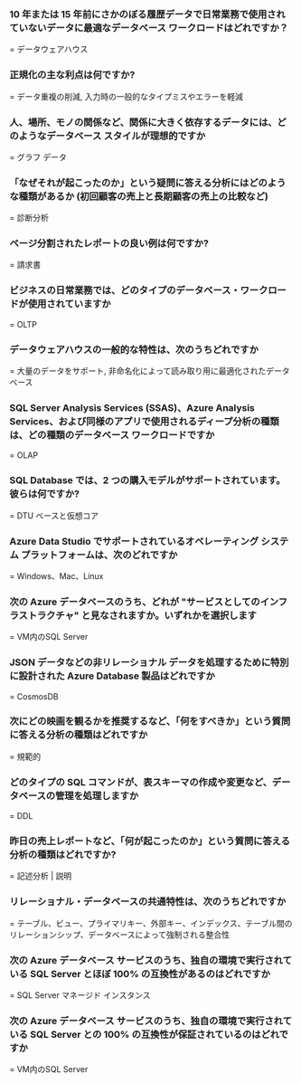 ### 10 年または 15 年前にさかのぼる履歴データで日常業務で使用されていないデータに最適なデータベース ワークロードはどれですか？

= データウェアハウス

### 正規化の主な利点は何ですか?

= データ重複の削減, 入力時の一般的なタイプミスやエラーを軽減

### 人、場所、モノの関係など、関係に大きく依存するデータには、どのようなデータベース スタイルが理想的ですか

= グラフ データ

### 「なぜそれが起こったのか」という疑問に答える分析にはどのような種類があるか (初回顧客の売上と長期顧客の売上の比較など)

= 診断分析

### ページ分割されたレポートの良い例は何ですか?

= 請求書

### ビジネスの日常業務では、どのタイプのデータベース・ワークロードが使用されていますか

= OLTP

### データウェアハウスの一般的な特性は、次のうちどれですか

= 大量のデータをサポート, 非命名化によって読み取り用に最適化されたデータベース

### SQL Server Analysis Services (SSAS)、Azure Analysis Services、および同様のアプリで使用されるディープ分析の種類は、どの種類のデータベース ワークロードですか

= OLAP

### SQL Database では、2 つの購入モデルがサポートされています。彼らは何ですか?

= DTU ベースと仮想コア

### Azure Data Studio でサポートされているオペレーティング システム プラットフォームは、次のどれですか

= Windows、Mac、Linux

### 次の Azure データベースのうち、どれが "サービスとしてのインフラストラクチャ" と見なされますか。いずれかを選択します

= VM内のSQL Server

### JSON データなどの非リレーショナル データを処理するために特別に設計された Azure Database 製品はどれですか

= CosmosDB

### 次にどの映画を観るかを推奨するなど、「何をすべきか」という質問に答える分析の種類はどれですか

= 規範的

### どのタイプの SQL コマンドが、表スキーマの作成や変更など、データベースの管理を処理しますか

= DDL

### 昨日の売上レポートなど、「何が起こったのか」という質問に答える分析の種類はどれですか?

= 記述分析 | 説明

### リレーショナル・データベースの共通特性は、次のうちどれですか

= テーブル、ビュー、プライマリキー、外部キー、インデックス、テーブル間のリレーションシップ、データベースによって強制される整合性

### 次の Azure データベース サービスのうち、独自の環境で実行されている SQL Server とほぼ 100% の互換性があるのはどれですか

= SQL Server マネージド インスタンス

### 次の Azure データベース サービスのうち、独自の環境で実行されている SQL Server との 100% の互換性が保証されているのはどれですか

= VM内のSQL Server
